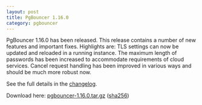 ```yaml
---
layout: post
title: PgBouncer 1.16.0
category: pgbouncer
---
```


PgBouncer 1.16.0 has been released.  This release contains a number of
new features and important fixes.  Highlights are: TLS settings can
now be updated and reloaded in a running instance.  The maximum length
of passwords has been increased to accommodate requirements of cloud
services.  Cancel request handling has been improved in various ways
and should be much more robust now.

See the full details in the [changelog](/changelog.html#pgbouncer-116x).

Download here:
[pgbouncer-1.16.0.tar.gz](/downloads/files/1.16.0/pgbouncer-1.16.0.tar.gz)
([sha256](/downloads/files/1.16.0/pgbouncer-1.16.0.tar.gz.sha256))
